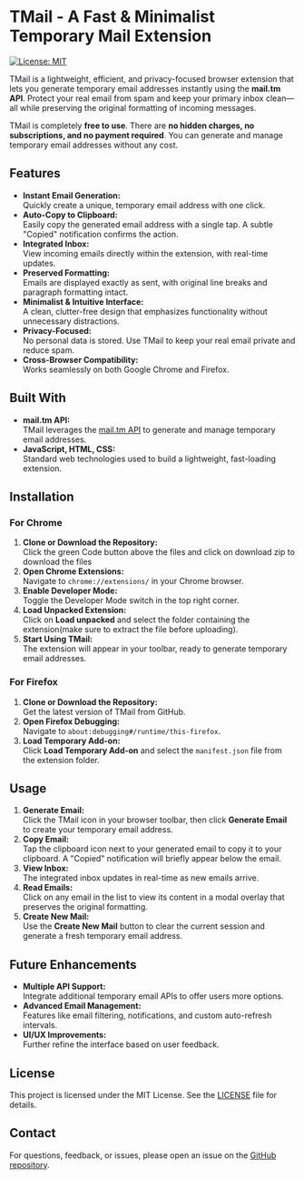 # TMail - A Fast & Minimalist Temporary Mail Extension

[![License: MIT](https://img.shields.io/badge/License-MIT-blue.svg)](LICENSE)  

TMail is a lightweight, efficient, and privacy-focused browser extension that lets you generate temporary email addresses instantly using the **mail.tm API**. Protect your real email from spam and keep your primary inbox clean—all while preserving the original formatting of incoming messages.

TMail is completely **free to use**. There are **no hidden charges, no subscriptions, and no payment required**. You can generate and manage temporary email addresses without any cost.  

## Features

- **Instant Email Generation:**  
  Quickly create a unique, temporary email address with one click.
- **Auto-Copy to Clipboard:**  
  Easily copy the generated email address with a single tap. A subtle "Copied" notification confirms the action.
- **Integrated Inbox:**  
  View incoming emails directly within the extension, with real-time updates.
- **Preserved Formatting:**  
  Emails are displayed exactly as sent, with original line breaks and paragraph formatting intact.
- **Minimalist & Intuitive Interface:**  
  A clean, clutter-free design that emphasizes functionality without unnecessary distractions.
- **Privacy-Focused:**  
  No personal data is stored. Use TMail to keep your real email private and reduce spam.
- **Cross-Browser Compatibility:**  
  Works seamlessly on both Google Chrome and Firefox.

## Built With

- **mail.tm API:**  
  TMail leverages the [mail.tm API](https://docs.mail.tm/) to generate and manage temporary email addresses.
- **JavaScript, HTML, CSS:**  
  Standard web technologies used to build a lightweight, fast-loading extension.

## Installation

### For Chrome

1. **Clone or Download the Repository:**  
   Click the green Code button above the files and click on download zip to download the files
2. **Open Chrome Extensions:**  
   Navigate to `chrome://extensions/` in your Chrome browser.
3. **Enable Developer Mode:**  
   Toggle the Developer Mode switch in the top right corner.
4. **Load Unpacked Extension:**  
   Click on **Load unpacked** and select the folder containing the extension(make sure to extract the file before uploading).
5. **Start Using TMail:**  
   The extension will appear in your toolbar, ready to generate temporary email addresses.

### For Firefox

1. **Clone or Download the Repository:**  
   Get the latest version of TMail from GitHub.
2. **Open Firefox Debugging:**  
   Navigate to `about:debugging#/runtime/this-firefox`.
3. **Load Temporary Add-on:**  
   Click **Load Temporary Add-on** and select the `manifest.json` file from the extension folder.

## Usage

1. **Generate Email:**  
   Click the TMail icon in your browser toolbar, then click **Generate Email** to create your temporary email address.
2. **Copy Email:**  
   Tap the clipboard icon next to your generated email to copy it to your clipboard. A "Copied" notification will briefly appear below the email.
3. **View Inbox:**  
   The integrated inbox updates in real-time as new emails arrive.
4. **Read Emails:**  
   Click on any email in the list to view its content in a modal overlay that preserves the original formatting.
5. **Create New Mail:**  
   Use the **Create New Mail** button to clear the current session and generate a fresh temporary email address.

## Future Enhancements

- **Multiple API Support:**  
  Integrate additional temporary email APIs to offer users more options.
- **Advanced Email Management:**  
  Features like email filtering, notifications, and custom auto-refresh intervals.
- **UI/UX Improvements:**  
  Further refine the interface based on user feedback.

## License

This project is licensed under the MIT License. See the [LICENSE](LICENSE) file for details.

## Contact

For questions, feedback, or issues, please open an issue on the [GitHub repository](https://github.com/punkkkkkkk/tmail).

